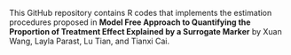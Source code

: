 
This GitHub repository contains R codes that implements the estimation procedures proposed in **Model Free Approach to Quantifying the Proportion of Treatment Effect Explained by a Surrogate Marker** by Xuan Wang, Layla Parast, Lu Tian, and Tianxi Cai. 
